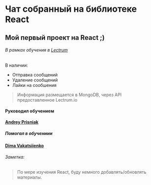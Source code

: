 ﻿# Чат собранный на библиотеке React
## Мой первый проект на React ;)

###### В рамках обучения в [Lectrum](lectrum.io)
В наличии:
* Отправка сообщений
* Удаление сообщений
* Лайки на сообшения

> Информация размещается в MongoDB, через API предоставленное Lectrum.io

#### Руководил обучением
[**Andrey Prisniak**](https://www.linkedin.com/in/andrey-prisniak-64a7289a)
##### Помогал в обучениии
[**Dima Vakatsiienko**](https://www.linkedin.com/in/dima-vakatsiienko-a20271100/)  


###### Заметка:  
> По мере изучения React, буду немного добавлять/обновлять материалы.

